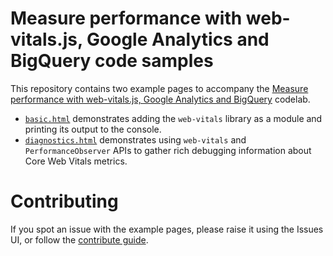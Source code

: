 # Measure performance with web-vitals.js, Google Analytics and BigQuery code samples

This repository contains two example pages to accompany the [Measure performance with web-vitals.js, Google Analytics and BigQuery](https://codelabs.developers.google.com/codelabs/web-vitals-google-analytics-biqquery) codelab.

* [`basic.html`](/basic.html) demonstrates adding the `web-vitals` library as a module and printing its output to the console.
* [`diagnostics.html`](/diagnostics.html) demonstrates using `web-vitals` and `PerformanceObserver` APIs to gather rich debugging information about Core Web Vitals metrics.

# Contributing

If you spot an issue with the example pages, please raise it using the Issues UI, or follow the [contribute guide](/CONTRIBUTING.md).
